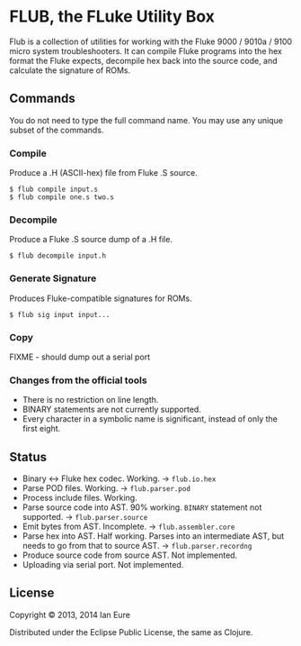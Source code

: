 # FLUB, the FLuke Utility Box

Flub is a collection of utilities for working with the Fluke 9000 /
9010a / 9100 micro system troubleshooters. It can compile Fluke
programs into the hex format the Fluke expects, decompile hex back
into the source code, and calculate the signature of ROMs.

## Commands

You do not need to type the full command name. You may use any unique
subset of the commands.

### Compile

Produce a .H (ASCII-hex) file from Fluke .S source.

```
$ flub compile input.s
$ flub compile one.s two.s
```

### Decompile

Produce a Fluke .S source dump of a .H file.

```
$ flub decompile input.h
```

### Generate Signature

Produces Fluke-compatible signatures for ROMs.

```
$ flub sig input input...
```

### Copy

FIXME - should dump out a serial port

### Changes from the official tools

 - There is no restriction on line length.
 - BINARY statements are not currently supported.
 - Every character in a symbolic name is significant, instead of only
   the first eight.

## Status

 - Binary <-> Fluke hex codec. Working. -> `flub.io.hex`
 - Parse POD files. Working. -> `flub.parser.pod`
 - Process include files. Working.
 - Parse source code into AST. 90% working. `BINARY` statement not
   supported. -> `flub.parser.source`
 - Emit bytes from AST. Incomplete. -> `flub.assembler.core`
 - Parse hex into AST. Half working. Parses into an intermediate AST,
   but needs to go from that to source AST. -> `flub.parser.recordng`
 - Produce source code from source AST. Not implemented.
 - Uploading via serial port. Not implemented.

## License

Copyright © 2013, 2014 Ian Eure

Distributed under the Eclipse Public License, the same as Clojure.
